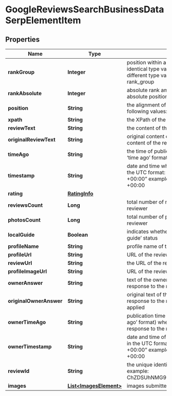 

# GoogleReviewsSearchBusinessDataSerpElementItem


## Properties

| Name | Type | Description | Notes |
|------------ | ------------- | ------------- | -------------|
|**rankGroup** | **Integer** | position within a group of elements with identical type values positions of elements with different type values are omitted from rank_group |  [optional] |
|**rankAbsolute** | **Integer** | absolute rank among all the listed reviews absolute position among all reviews on the list |  [optional] |
|**position** | **String** | the alignment of the review in SERP can take the following values: right |  [optional] |
|**xpath** | **String** | the XPath of the review |  [optional] |
|**reviewText** | **String** | the content of the review |  [optional] |
|**originalReviewText** | **String** | original content of the review the original content of the review, no auto-translate applied |  [optional] |
|**timeAgo** | **String** | the time of publication indicates the time (in the ‘time ago’ format) when the review was listed |  [optional] |
|**timestamp** | **String** | date and time when a review was published in the UTC format: “yyyy-mm-dd hh-mm-ss +00:00” example: 2019-11-15 12:57:46 +00:00 |  [optional] |
|**rating** | [**RatingInfo**](RatingInfo.md) |  |  [optional] |
|**reviewsCount** | **Long** | total number of reviews submitted by the reviewer |  [optional] |
|**photosCount** | **Long** | total number of photos submitted by the reviewer |  [optional] |
|**localGuide** | **Boolean** | indicates whether the reviewer has a ‘local guide’ status |  [optional] |
|**profileName** | **String** | profile name of the reviewer |  [optional] |
|**profileUrl** | **String** | URL of the reviewer’s profile |  [optional] |
|**reviewUrl** | **String** | the URL of the review |  [optional] |
|**profileImageUrl** | **String** | URL of the reviewer’s profile image |  [optional] |
|**ownerAnswer** | **String** | text of the owner’s response the owner’s response to the review |  [optional] |
|**originalOwnerAnswer** | **String** | original text of the owner’s response the original response to the review, no auto-translate applied |  [optional] |
|**ownerTimeAgo** | **String** | publication time indicates the time (in the ‘time ago’ format) when the owner submitted the response to the review |  [optional] |
|**ownerTimestamp** | **String** | date and time of the owner’s reply to the review in the UTC format: “yyyy-mm-dd hh-mm-ss +00:00” example: 2019-11-15 12:57:46 +00:00 |  [optional] |
|**reviewId** | **String** | the unique identifier of a review on Google example: ChZDSUhNMG9nS0VJQ0FnSUMxbHFyMFlnEAE |  [optional] |
|**images** | [**List&lt;ImagesElement&gt;**](ImagesElement.md) | images submitted by the reviewer |  [optional] |



